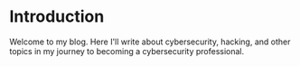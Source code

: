 # Introduction

Welcome to my blog. Here I'll write about cybersecurity, hacking, and other topics in my journey to becoming a cybersecurity professional.
